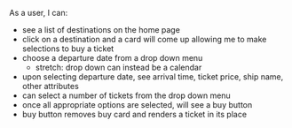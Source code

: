 As a user, I can:
   - see a list of destinations on the home page
   - click on a destination and a card will come up allowing me to make selections to buy a ticket
   - choose a departure date from a drop down menu
      - stretch: drop down can instead be a calendar
   - upon selecting departure date, see arrival time, ticket price, ship name, other attributes
   - can select a number of tickets from the drop down menu
   - once all appropriate options are selected, will see a buy button
   - buy button removes buy card and renders a ticket in its place